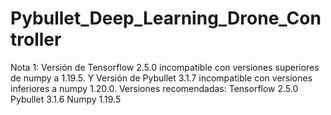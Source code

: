 # Pybullet_Deep_Learning_Drone_Controller

Nota 1: Versión de Tensorflow 2.5.0 incompatible con versiones superiores de numpy a 1.19.5. Y Versión de Pybullet 3.1.7 incompatible con versiones inferiores a numpy 1.20.0. Versiones recomendadas:
Tensorflow 2.5.0
Pybullet 3.1.6
Numpy 1.19.5